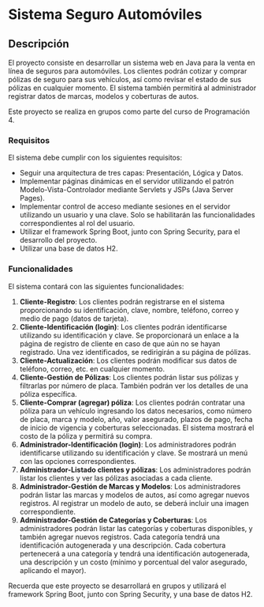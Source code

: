 # Sistema Seguro Automóviles

## Descripción

El proyecto consiste en desarrollar un sistema web en Java para la venta en línea de seguros para automóviles. Los clientes podrán cotizar y comprar pólizas de seguro para sus vehículos, así como revisar el estado de sus pólizas en cualquier momento. El sistema también permitirá al administrador registrar datos de marcas, modelos y coberturas de autos.

Este proyecto se realiza en grupos como parte del curso de Programación 4.

### Requisitos

El sistema debe cumplir con los siguientes requisitos:

- Seguir una arquitectura de tres capas: Presentación, Lógica y Datos.
- Implementar páginas dinámicas en el servidor utilizando el patrón Modelo-Vista-Controlador mediante Servlets y JSPs (Java Server Pages).
- Implementar control de acceso mediante sesiones en el servidor utilizando un usuario y una clave. Solo se habilitarán las funcionalidades correspondientes al rol del usuario.
- Utilizar el framework Spring Boot, junto con Spring Security, para el desarrollo del proyecto.
- Utilizar una base de datos H2.

### Funcionalidades

El sistema contará con las siguientes funcionalidades:

1. **Cliente-Registro**: Los clientes podrán registrarse en el sistema proporcionando su identificación, clave, nombre, teléfono, correo y medio de pago (datos de tarjeta).
2. **Cliente-Identificación (login)**: Los clientes podrán identificarse utilizando su identificación y clave. Se proporcionará un enlace a la página de registro de cliente en caso de que aún no se hayan registrado. Una vez identificados, se redirigirán a su página de pólizas.
3. **Cliente-Actualización**: Los clientes podrán modificar sus datos de teléfono, correo, etc. en cualquier momento.
4. **Cliente-Gestión de Pólizas**: Los clientes podrán listar sus pólizas y filtrarlas por número de placa. También podrán ver los detalles de una póliza específica.
5. **Cliente-Comprar (agregar) póliza**: Los clientes podrán contratar una póliza para un vehículo ingresando los datos necesarios, como número de placa, marca y modelo, año, valor asegurado, plazos de pago, fecha de inicio de vigencia y coberturas seleccionadas. El sistema mostrará el costo de la póliza y permitirá su compra.
6. **Administrador-Identificación (login)**: Los administradores podrán identificarse utilizando su identificación y clave. Se mostrará un menú con las opciones correspondientes.
7. **Administrador-Listado clientes y pólizas**: Los administradores podrán listar los clientes y ver las pólizas asociadas a cada cliente.
8. **Administrador-Gestión de Marcas y Modelos**: Los administradores podrán listar las marcas y modelos de autos, así como agregar nuevos registros. Al registrar un modelo de auto, se deberá incluir una imagen correspondiente.
9. **Administrador-Gestión de Categorías y Coberturas**: Los administradores podrán listar las categorías y coberturas disponibles, y también agregar nuevos registros. Cada categoría tendrá una identificación autogenerada y una descripción. Cada cobertura pertenecerá a una categoría y tendrá una identificación autogenerada, una descripción y un costo (mínimo y porcentual del valor asegurado, aplicando el mayor).

Recuerda que este proyecto se desarrollará en grupos y utilizará el framework Spring Boot, junto con Spring Security, y una base de datos H2.
